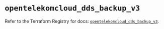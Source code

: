 # `opentelekomcloud_dds_backup_v3`

Refer to the Terraform Registry for docs: [`opentelekomcloud_dds_backup_v3`](https://registry.terraform.io/providers/opentelekomcloud/opentelekomcloud/1.36.41/docs/resources/dds_backup_v3).
